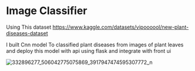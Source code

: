 # Image Classifier
Using This dataset 
https://www.kaggle.com/datasets/vipoooool/new-plant-diseases-dataset

I built Cnn model To classified plant diseases from images of plant leaves  and deploy this model with api using flask and integrate with front ui

![332896277_506042775075869_3917947474595307772_n](https://user-images.githubusercontent.com/81266029/224176494-e9906984-2e39-4ba3-b952-63eaa5e54eda.jpg)
